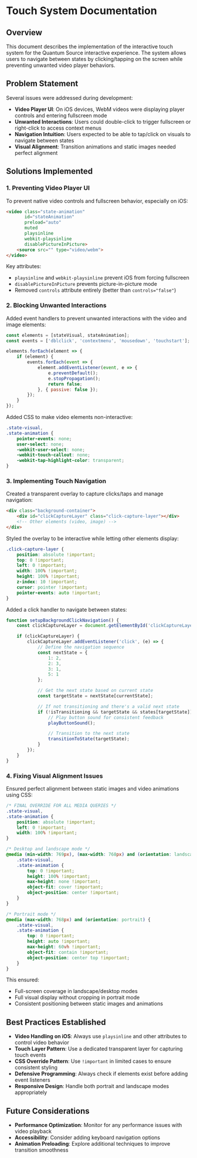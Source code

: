 
# Touch System Documentation

## Overview
This document describes the implementation of the interactive touch system for the Quantum Source interactive experience. The system allows users to navigate between states by clicking/tapping on the screen while preventing unwanted video player behaviors.

## Problem Statement
Several issues were addressed during development:

- **Video Player UI**: On iOS devices, WebM videos were displaying player controls and entering fullscreen mode
- **Unwanted Interactions**: Users could double-click to trigger fullscreen or right-click to access context menus
- **Navigation Intuition**: Users expected to be able to tap/click on visuals to navigate between states
- **Visual Alignment**: Transition animations and static images needed perfect alignment

## Solutions Implemented

### 1. Preventing Video Player UI
To prevent native video controls and fullscreen behavior, especially on iOS:

```html
<video class="state-animation" 
       id="stateAnimation"
       preload="auto"
       muted
       playsinline
       webkit-playsinline
       disablePictureInPicture>
    <source src="" type="video/webm">
</video>
```

Key attributes:
- `playsinline` and `webkit-playsinline` prevent iOS from forcing fullscreen
- `disablePictureInPicture` prevents picture-in-picture mode
- Removed `controls` attribute entirely (better than `controls="false"`)

### 2. Blocking Unwanted Interactions
Added event handlers to prevent unwanted interactions with the video and image elements:

```javascript
const elements = [stateVisual, stateAnimation];
const events = ['dblclick', 'contextmenu', 'mousedown', 'touchstart'];

elements.forEach(element => {
    if (element) {
        events.forEach(event => {
            element.addEventListener(event, e => {
                e.preventDefault();
                e.stopPropagation();
                return false;
            }, { passive: false });
        });
    }
});
```

Added CSS to make video elements non-interactive:

```css
.state-visual,
.state-animation {
    pointer-events: none;
    user-select: none;
    -webkit-user-select: none;
    -webkit-touch-callout: none;
    -webkit-tap-highlight-color: transparent;
}
```

### 3. Implementing Touch Navigation
Created a transparent overlay to capture clicks/taps and manage navigation:

```html
<div class="background-container">
    <div id="clickCaptureLayer" class="click-capture-layer"></div>
    <!-- Other elements (video, image) -->
</div>
```

Styled the overlay to be interactive while letting other elements display:

```css
.click-capture-layer {
    position: absolute !important;
    top: 0 !important;
    left: 0 !important;
    width: 100% !important;
    height: 100% !important;
    z-index: 10 !important;
    cursor: pointer !important;
    pointer-events: auto !important;
}
```

Added a click handler to navigate between states:

```javascript
function setupBackgroundClickNavigation() {
    const clickCaptureLayer = document.getElementById('clickCaptureLayer');

    if (clickCaptureLayer) {
        clickCaptureLayer.addEventListener('click', (e) => {
            // Define the navigation sequence
            const nextState = {
                1: 2,
                2: 3,
                3: 1,
                5: 1
            };

            // Get the next state based on current state
            const targetState = nextState[currentState];

            // If not transitioning and there's a valid next state
            if (!isTransitioning && targetState && states[targetState]) {
                // Play button sound for consistent feedback
                playButtonSound();

                // Transition to the next state
                transitionToState(targetState);
            }
        });
    }
}
```

### 4. Fixing Visual Alignment Issues
Ensured perfect alignment between static images and video animations using CSS:

```css
/* FINAL OVERRIDE FOR ALL MEDIA QUERIES */
.state-visual,
.state-animation {
    position: absolute !important;
    left: 0 !important;
    width: 100% !important;
}

/* Desktop and landscape mode */
@media (min-width: 769px), (max-width: 768px) and (orientation: landscape) {
    .state-visual,
    .state-animation {
        top: 0 !important;
        height: 100% !important; 
        max-height: none !important;
        object-fit: cover !important;
        object-position: center !important;
    }
}

/* Portrait mode */
@media (max-width: 768px) and (orientation: portrait) {
    .state-visual,
    .state-animation {
        top: 0 !important;
        height: auto !important;
        max-height: 60vh !important;
        object-fit: contain !important;
        object-position: center top !important;
    }
}
```

This ensured:
- Full-screen coverage in landscape/desktop modes
- Full visual display without cropping in portrait mode
- Consistent positioning between static images and animations

## Best Practices Established
- **Video Handling on iOS**: Always use `playsinline` and other attributes to control video behavior
- **Touch Layer Pattern**: Use a dedicated transparent layer for capturing touch events
- **CSS Override Pattern**: Use `!important` in limited cases to ensure consistent styling
- **Defensive Programming**: Always check if elements exist before adding event listeners
- **Responsive Design**: Handle both portrait and landscape modes appropriately

## Future Considerations
- **Performance Optimization**: Monitor for any performance issues with video playback
- **Accessibility**: Consider adding keyboard navigation options
- **Animation Preloading**: Explore additional techniques to improve transition smoothness
